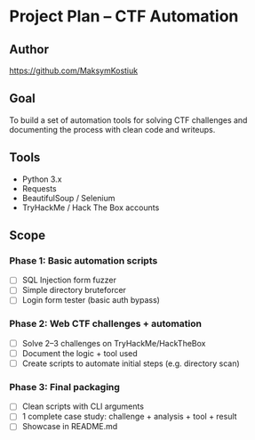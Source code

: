 # Project Plan – CTF Automation

## Author
https://github.com/MaksymKostiuk

## Goal
To build a set of automation tools for solving CTF challenges and documenting the process with clean code and writeups.

## Tools
- Python 3.x
- Requests
- BeautifulSoup / Selenium
- TryHackMe / Hack The Box accounts

## Scope
### Phase 1: Basic automation scripts
- [ ] SQL Injection form fuzzer
- [ ] Simple directory bruteforcer
- [ ] Login form tester (basic auth bypass)

### Phase 2: Web CTF challenges + automation
- [ ] Solve 2–3 challenges on TryHackMe/HackTheBox
- [ ] Document the logic + tool used
- [ ] Create scripts to automate initial steps (e.g. directory scan)

### Phase 3: Final packaging
- [ ] Clean scripts with CLI arguments
- [ ] 1 complete case study: challenge + analysis + tool + result
- [ ] Showcase in README.md
